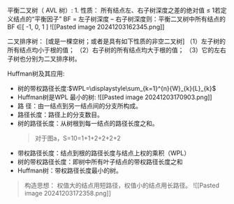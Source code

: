 平衡二叉树（ AVL 树）:
	1. 性质：  所有结点左、右子树深度之差的绝对值 ≤ 1若定义结点的“平衡因子”   BF = 左子树深度 – 右子树深度则：平衡二叉树中所有结点的BF ∈[ -1, 0, 1 ]
![[Pasted image 20241203162345.png]]

二叉排序树：
	[或是一棵空树；或者是具有如下性质的非空二叉树]
 （1）左子树的所有结点均小于根的值；
 （2）右子树的所有结点均大于根的值；
 （3）它的左右子树也分别为二叉排序树。

Huffman树及其应用:
- 树的带权路径长度:$WPL=\displaystyle\sum_{k=1}^{n}{W}_{k}{L}_{k}$
- Huffman树是WPL 最小的树:
![[Pasted image 20241203170903.png]]
- 路    径：由一结点到另一结点间的分支所构成。
- 路径长度：路径上的分支数目。
- 树的路径长度：从树根到每一结点的路径长度之和。
	>对于图a，S=10=1+1+2+2+2+2
- 带权路径长度：结点到根的路径长度与结点上权的乘积（WPL）
- 树的带权路径长度：即树中所有叶子结点的带权路径长度之和
- Huffman树：带权路径长度最小的树。

>构造思想：
>权值大的结点用短路径，权值小的结点用长路径。
>![[Pasted image 20241203172358.png]]
>



